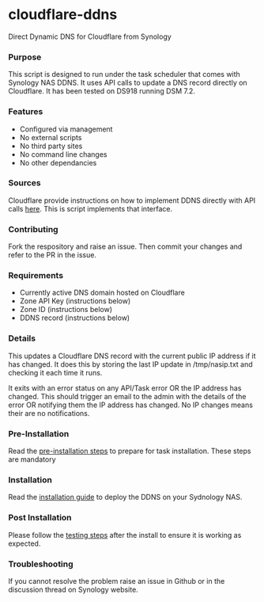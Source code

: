 # cloudflare-ddns
Direct Dynamic DNS for Cloudflare from Synology

### Purpose
This script is designed to run under the task scheduler that comes with Synology NAS DDNS. It uses API calls to update a DNS record directly on Cloudflare. It has been tested on DS918 running DSM 7.2.

### Features
* Configured via management
* No external scripts
* No third party sites
* No command line changes
* No other dependancies

### Sources
Cloudflare provide instructions on how to implement DDNS directly with API calls [here](https://developers.cloudflare.com/api/resources/dns/subresources/records/methods/update/). This is script implements that interface.

### Contributing
Fork the respository and raise an issue. Then commit your changes and refer to the PR in the issue.

### Requirements
* Currently active DNS domain hosted on Cloudflare
* Zone API Key (instructions below)
* Zone ID (instructions below)
* DDNS record (instructions below)

### Details
This updates a Cloudflare DNS record with the current public IP address if it has changed. It does this by storing the last IP update in /tmp/nasip.txt and checking it each time it runs.

It exits with an error status on any API/Task error OR the IP address has changed. This should trigger an email to the admin with the details of the error OR notifying them the IP address has changed. No IP changes means their are no notifications.

### Pre-Installation
Read the [pre-installation steps](docs/pre-install.md) to prepare for task installation. These steps are mandatory

### Installation
Read the [installation guide](docs/install.md) to deploy the DDNS on your Sydnology NAS.

### Post Installation
Please follow the [testing steps](docs/testing.md) after the install to ensure it is working as expected.

### Troubleshooting
If you cannot resolve the problem raise an issue in Github or in the discussion thread on Synology website.

